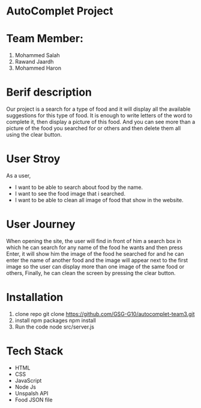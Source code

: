 # AutoComplet Project
# Team Member:
1. Mohammed Salah
2. Rawand Jaardh
3. Mohammed Haron

# Berif description
Our project is a search for a type of food and it will display all the available suggestions for this type of food. It is enough to write letters of the word to complete it, then display a picture of this food.
And you can see more than a picture of the food you searched for or others and then delete them all using the clear button.

# User Stroy
As a user,
* I want to be able to search about food by the name.
* I want to see the food image that i searched.
* I want to be able to clean all image of food that show in the website.
# User Journey
When opening the site, the user will find in front of him a search box in which he can search for any name of the food he wants and then press Enter, it will show him the image of the food he searched for and he can enter the name of another food and the image will appear next to the first image so the user can display more than one image of the same food or others, Finally, he can clean the screen by pressing the clear button.
# Installation
1. clone repo
git clone https://github.com/GSG-G10/autocomplet-team3.git
2. install npm packages
npm install
1. Run the code
node src/server.js
# Tech Stack
* HTML
* CSS
* JavaScript
* Node Js
* Unspalsh API
* Food JSON file
